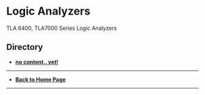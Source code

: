 # Logic Analyzers
TLA 6400, TLA7000 Series Logic Analyzers

## Directory
* **[no content.. yet!](./)**

----
* **[Back to Home Page](./../../README.md)**

----
